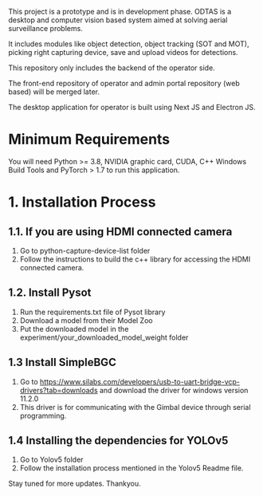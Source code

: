 This project is a prototype and is in development phase. 
ODTAS is a desktop and computer vision based system aimed at solving aerial surveillance problems.

It includes modules like object detection, object tracking (SOT and MOT), picking right capturing device, save and upload videos for detections.

This repository only includes the backend of the operator side. 

The front-end repository of operator and admin portal repository (web based) will be merged later.

The desktop application for operator is built using Next JS and Electron JS.

# Minimum Requirements

You will need Python >= 3.8, NVIDIA graphic card, CUDA, C++ Windows Build Tools and PyTorch > 1.7 to run this application.

# 1. Installation Process

## 1.1. If you are using HDMI connected camera

1. Go to python-capture-device-list folder
2. Follow the instructions to build the c++ library for accessing the HDMI connected camera.

## 1.2. Install Pysot
1. Run the requirements.txt file of Pysot library
2. Download a model from their Model Zoo
3. Put the downloaded model in the experiment/your_downloaded_model_weight folder


## 1.3 Install SimpleBGC

1. Go to https://www.silabs.com/developers/usb-to-uart-bridge-vcp-drivers?tab=downloads and download the driver for windows version 11.2.0
2. This driver is for communicating with the Gimbal device through serial programming.

## 1.4 Installing the dependencies for YOLOv5

1. Go to Yolov5 folder 
2. Follow the installation process mentioned in the Yolov5 Readme file.



Stay tuned for more updates. Thankyou.



